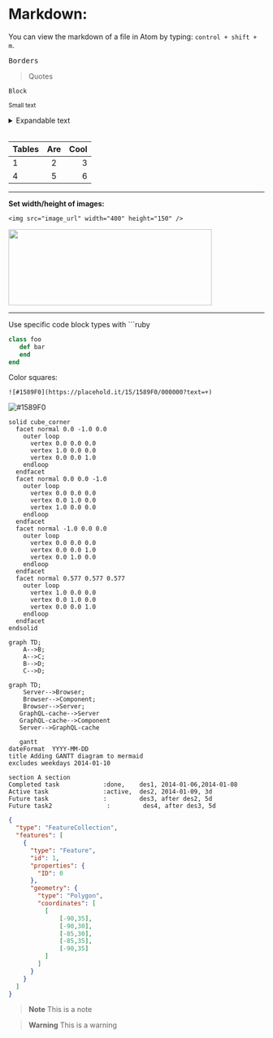 # Markdown:

You can view the markdown of a file in Atom by typing: `control + shift + m`.

<kbd>Borders</kbd>

>Quotes

```Block```

<sup>Small text<sup>

<details>
<summary>Expandable text</summary>

* [`Content 1`](#content)
* [`Content 2`](#content)
</details>

<br>

| Tables        | Are           | Cool  |
| ------------- |:-------------:| -----:|
|        1      |       2       |   3   |
|        4      |       5       |   6   |

<hr>

**Set width/height of images:**

```
<img src="image_url" width="400" height="150" />
```

<kbd><img src="https://user-images.githubusercontent.com/22782157/28597052-d5af62ae-7169-11e7-9368-00ac8aac281c.jpg" width="400" height="150" /></kbd>

<hr>

Use specific code block types with ```ruby

```ruby
class foo
   def bar
   end
end

```

Color squares:

```
![#1589F0](https://placehold.it/15/1589F0/000000?text=+)
```
![#1589F0](https://placehold.it/15/1589F0/000000?text=+)
   
```stl
solid cube_corner
  facet normal 0.0 -1.0 0.0
    outer loop
      vertex 0.0 0.0 0.0
      vertex 1.0 0.0 0.0
      vertex 0.0 0.0 1.0
    endloop
  endfacet
  facet normal 0.0 0.0 -1.0
    outer loop
      vertex 0.0 0.0 0.0
      vertex 0.0 1.0 0.0
      vertex 1.0 0.0 0.0
    endloop
  endfacet
  facet normal -1.0 0.0 0.0
    outer loop
      vertex 0.0 0.0 0.0
      vertex 0.0 0.0 1.0
      vertex 0.0 1.0 0.0
    endloop
  endfacet
  facet normal 0.577 0.577 0.577
    outer loop
      vertex 1.0 0.0 0.0
      vertex 0.0 1.0 0.0
      vertex 0.0 0.0 1.0
    endloop
  endfacet
endsolid
```
   
```mermaid
graph TD;
    A-->B;
    A-->C;
    B-->D;
    C-->D;
``` 
   
```mermaid
graph TD;
    Server-->Browser;
    Browser-->Component;
    Browser-->Server;
   GraphQL-cache-->Server
   GraphQL-cache-->Component
   Server-->GraphQL-cache
```
   
```mermaid
   gantt
dateFormat  YYYY-MM-DD
title Adding GANTT diagram to mermaid
excludes weekdays 2014-01-10

section A section
Completed task            :done,    des1, 2014-01-06,2014-01-08
Active task               :active,  des2, 2014-01-09, 3d
Future task               :         des3, after des2, 5d
Future task2               :         des4, after des3, 5d
```
  
```geojson
{
  "type": "FeatureCollection",
  "features": [
    {
      "type": "Feature",
      "id": 1,
      "properties": {
        "ID": 0
      },
      "geometry": {
        "type": "Polygon",
        "coordinates": [
          [
              [-90,35],
              [-90,30],
              [-85,30],
              [-85,35],
              [-90,35]
          ]
        ]
      }
    }
  ]
}
```

> **Note**
> This is a note

> **Warning**
> This is a warning
   
   
